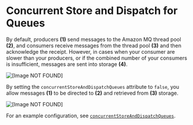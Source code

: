 # Concurrent Store and Dispatch for Queues<a name="concurrent-store-and-dispatch-for-queues"></a>

By default, producers **\(1\)** send messages to the Amazon MQ thread pool **\(2\)**, and consumers receive messages from the thread pool **\(3\)** and then acknowledge the receipt\. However, in cases when your consumer are slower than your producers, or if the combined number of your consumers is insufficient, messages are sent into storage **\(4\)**\.

![\[Image NOT FOUND\]](http://docs.aws.amazon.com/amazon-mq/latest/developer-guide/images/amazon-mq-configuration-concurrent-store-and-dispatch-queues-flag-enabled.png)

By setting the `concurrentStoreAndDispatchQueues` attribute to `false`, you allow messages **\(1\)** to be directed to **\(2\)** and retrieved from **\(3\)** storage\.

![\[Image NOT FOUND\]](http://docs.aws.amazon.com/amazon-mq/latest/developer-guide/images/amazon-mq-configuration-concurrent-store-and-dispatch-queues-flag-disabled.png)

For an example configuration, see [`concurrentStoreAndDispatchQueues`](child-element-details.md#concurrentStoreAndDispatchQueues)\.